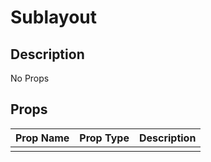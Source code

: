 # Sublayout

## Description

No Props

## Props

| Prop Name | Prop Type | Description |
| :-------- | :-------: | :---------- |
|       |  |  |
